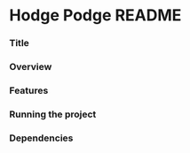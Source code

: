# Hodge Podge README

### Title

### Overview

### Features

### Running the project

### Dependencies
